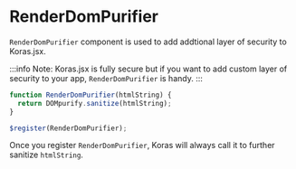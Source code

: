 # RenderDomPurifier

`RenderDomPurifier` component is used to add addtional layer of security to Koras.jsx.

:::info
Note: Koras.jsx is fully secure but if you want to add custom layer of security to your app, `RenderDomPurifier` is handy.
:::

```js
function RenderDomPurifier(htmlString) {
  return DOMpurify.sanitize(htmlString);
}

$register(RenderDomPurifier);
```

Once you register `RenderDomPurifier`, Koras will always call it to further sanitize `htmlString`.
